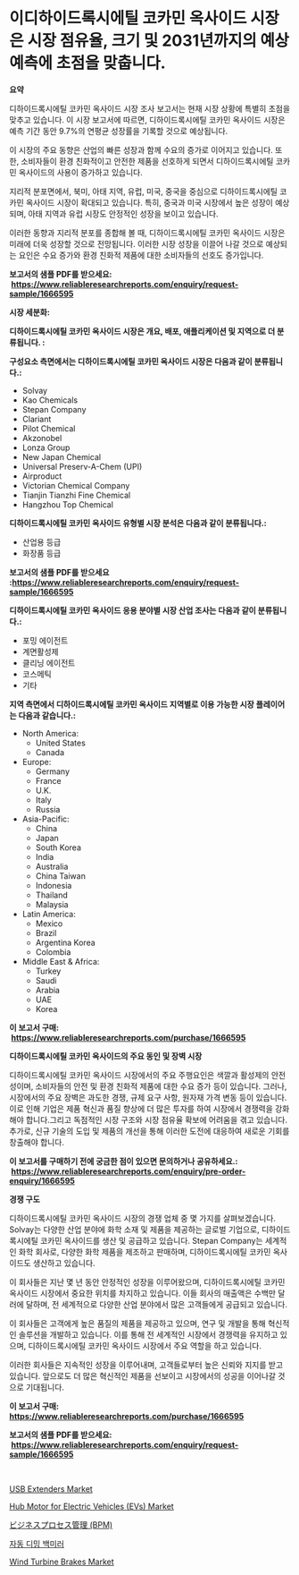 <p><h1>이디하이드록시에틸 코카민 옥사이드 시장은 시장 점유율, 크기 및 2031년까지의 예상 예측에 초점을 맞춥니다.</h1></p><p><strong>요약</strong></p>
<p><p>디하이드록시에틸 코카민 옥사이드 시장 조사 보고서는 현재 시장 상황에 특별히 초점을 맞추고 있습니다. 이 시장 보고서에 따르면, 디하이드록시에틸 코카민 옥사이드 시장은 예측 기간 동안 9.7%의 연평균 성장률을 기록할 것으로 예상됩니다.</p><p>이 시장의 주요 동향은 산업의 빠른 성장과 함께 수요의 증가로 이어지고 있습니다. 또한, 소비자들이 환경 친화적이고 안전한 제품을 선호하게 되면서 디하이드록시에틸 코카민 옥사이드의 사용이 증가하고 있습니다.</p><p>지리적 분포면에서, 북미, 아태 지역, 유럽, 미국, 중국을 중심으로 디하이드록시에틸 코카민 옥사이드 시장이 확대되고 있습니다. 특히, 중국과 미국 시장에서 높은 성장이 예상되며, 아태 지역과 유럽 시장도 안정적인 성장을 보이고 있습니다.</p><p>이러한 동향과 지리적 분포를 종합해 볼 때, 디하이드록시에틸 코카민 옥사이드 시장은 미래에 더욱 성장할 것으로 전망됩니다. 이러한 시장 성장을 이끌어 나갈 것으로 예상되는 요인은 수요 증가와 환경 친화적 제품에 대한 소비자들의 선호도 증가입니다.</p></p>
<p><strong>보고서의 샘플 PDF를 받으세요: &nbsp;<a href="https://www.reliableresearchreports.com/enquiry/request-sample/1666595">https://www.reliableresearchreports.com/enquiry/request-sample/1666595</a></strong></p>
<p><strong>시장 세분화:</strong></p>
<p><strong> 디하이드록시에틸 코카민 옥사이드 시장은 개요, 배포, 애플리케이션 및 지역으로 더 분류됩니다. :</strong></p>
<p><strong>구성요소 측면에서는 디하이드록시에틸 코카민 옥사이드 시장은 다음과 같이 분류됩니다.:</strong></p>
<p><ul><li>Solvay</li><li>Kao Chemicals</li><li>Stepan Company</li><li>Clariant</li><li>Pilot Chemical</li><li>Akzonobel</li><li>Lonza Group</li><li>New Japan Chemical</li><li>Universal Preserv-A-Chem (UPI)</li><li>Airproduct</li><li>Victorian Chemical Company</li><li>Tianjin Tianzhi Fine Chemical</li><li>Hangzhou Top Chemical</li></ul></p>
<p><strong> 디하이드록시에틸 코카민 옥사이드 유형별 시장 분석은 다음과 같이 분류됩니다.:</strong></p>
<p><ul><li>산업용 등급</li><li>화장품 등급</li></ul></p>
<p><strong>보고서의 샘플 PDF를 받으세요 :<a href="https://www.reliableresearchreports.com/enquiry/request-sample/1666595">https://www.reliableresearchreports.com/enquiry/request-sample/1666595</a></strong></p>
<p><strong> 디하이드록시에틸 코카민 옥사이드 응용 분야별 시장 산업 조사는 다음과 같이 분류됩니다.:</strong></p>
<p><ul><li>포밍 에이전트</li><li>계면활성제</li><li>클리닝 에이전트</li><li>코스메틱</li><li>기타</li></ul></p>
<p><strong>지역 측면에서 디하이드록시에틸 코카민 옥사이드 지역별로 이용 가능한 시장 플레이어는 다음과 같습니다.:</strong></p>
<p><ul>
    <li>
        North America:
        <ul>
            <li>United States</li>
            <li>Canada</li>
        </ul>
    </li>
    <li>
        Europe:
        <ul>
            <li>Germany</li>
            <li>France</li>
            <li>U.K.</li>
            <li>Italy</li>
            <li>Russia</li>
        </ul>
    </li>
    <li>
        Asia-Pacific:
        <ul>
            <li>China</li>
            <li>Japan</li>
            <li>South Korea</li>
            <li>India</li>
            <li>Australia</li>
            <li>China Taiwan</li>
            <li>Indonesia</li>
            <li>Thailand</li>
            <li>Malaysia</li>
        </ul>
    </li>
    <li>
        Latin America:
        <ul>
            <li>Mexico</li>
            <li>Brazil</li>
            <li>Argentina Korea</li>
            <li>Colombia</li>
        </ul>
    </li>
    <li>
        Middle East & Africa:
        <ul>
            <li>Turkey</li>
            <li>Saudi</li>
            <li>Arabia</li>
            <li>UAE</li>
            <li>Korea</li>
        </ul>
    </li>
    </ul></p>
<p><strong>이 보고서 구매: &nbsp;<a href="https://www.reliableresearchreports.com/purchase/1666595">https://www.reliableresearchreports.com/purchase/1666595</a></strong></p>
<p><strong>디하이드록시에틸 코카민 옥사이드의 주요 동인 및 장벽 시장</strong></p>
<p><p>디하이드록시에틸 코카민 옥사이드 시장에서의 주요 주행요인은 색깔과 활성제의 안전성이며, 소비자들의 안전 및 환경 친화적 제품에 대한 수요 증가 등이 있습니다. 그러나, 시장에서의 주요 장벽은 과도한 경쟁, 규제 요구 사항, 원자재 가격 변동 등이 있습니다. 이로 인해 기업은 제품 혁신과 품질 향상에 더 많은 투자를 하여 시장에서 경쟁력을 강화해야 합니다.그리고 독점적인 시장 구조와 시장 점유율 확보에 어려움을 겪고 있습니다. 추가로, 신규 기술의 도입 및 제품의 개선을 통해 이러한 도전에 대응하여 새로운 기회를 창출해야 합니다.</p></p>
<p><strong>이 보고서를 구매하기 전에 궁금한 점이 있으면 문의하거나 공유하세요.: &nbsp;<a href="https://www.reliableresearchreports.com/enquiry/pre-order-enquiry/1666595">https://www.reliableresearchreports.com/enquiry/pre-order-enquiry/1666595</a></strong></p>
<p><strong>경쟁 구도</strong></p>
<p><p>디하이드록시에틸 코카민 옥사이드 시장의 경쟁 업체 중 몇 가지를 살펴보겠습니다. Solvay는 다양한 산업 분야에 화학 소재 및 제품을 제공하는 글로벌 기업으로, 디하이드록시에틸 코카민 옥사이드를 생산 및 공급하고 있습니다. Stepan Company는 세계적인 화학 회사로, 다양한 화학 제품을 제조하고 판매하며, 디하이드록시에틸 코카민 옥사이드도 생산하고 있습니다.</p><p>이 회사들은 지난 몇 년 동안 안정적인 성장을 이루어왔으며, 디하이드록시에틸 코카민 옥사이드 시장에서 중요한 위치를 차지하고 있습니다. 이들 회사의 매출액은 수백만 달러에 달하며, 전 세계적으로 다양한 산업 분야에서 많은 고객들에게 공급되고 있습니다.</p><p>이 회사들은 고객에게 높은 품질의 제품을 제공하고 있으며, 연구 및 개발을 통해 혁신적인 솔루션을 개발하고 있습니다. 이를 통해 전 세계적인 시장에서 경쟁력을 유지하고 있으며, 디하이드록시에틸 코카민 옥사이드 시장에서 주요 역할을 하고 있습니다.</p><p>이러한 회사들은 지속적인 성장을 이루어내며, 고객들로부터 높은 신뢰와 지지를 받고 있습니다. 앞으로도 더 많은 혁신적인 제품을 선보이고 시장에서의 성공을 이어나갈 것으로 기대됩니다.</p></p>
<p><strong>이 보고서 구매: &nbsp; <a href="https://www.reliableresearchreports.com/purchase/1666595">https://www.reliableresearchreports.com/purchase/1666595</a></strong></p>
<p><strong>보고서의 샘플 PDF를 받으세요: &nbsp;<a href="https://www.reliableresearchreports.com/enquiry/request-sample/1666595">https://www.reliableresearchreports.com/enquiry/request-sample/1666595</a></strong><strong></strong></p>
<p>&nbsp;</p>
<p><p><a href="https://github.com/guneycigdem35/Market-Research-Report-List-2/blob/main/usb-extenders-market.md">USB Extenders Market</a></p><p><a href="https://issuu.com/reportprime-2/docs/hub-motor-for-electric-vehicles-evs-market-size-20">Hub Motor for Electric Vehicles (EVs) Market</a></p><p><a href="https://medium.com/@gustavorn8776xcc/%E3%83%93%E3%82%B8%E3%83%8D%E3%82%B9%E3%83%97%E3%83%AD%E3%82%BB%E3%82%B9%E7%AE%A1%E7%90%86-bpm-%E5%B8%82%E5%A0%B4%E3%81%AF-%E5%B8%82%E5%A0%B4%E3%82%B7%E3%82%A7%E3%82%A2-%E5%B8%82%E5%A0%B4%E3%83%88%E3%83%AC%E3%83%B3%E3%83%89-%E5%B8%82%E5%A0%B4%E6%88%90%E9%95%B7%E3%81%AB%E9%96%A2%E3%81%99%E3%82%8B%E6%83%85%E5%A0%B1%E3%82%92%E6%8F%90%E4%BE%9B%E3%81%97%E3%81%BE%E3%81%99-782c13f2dc13">ビジネスプロセス管理 (BPM)</a></p><p><a href="https://medium.com/@howaoole34545/%EC%9E%90%EB%8F%99-%EA%B0%80%EB%A0%A4%EC%A7%80%EB%8A%94-%ED%9B%84%EB%B0%A9-%EB%B7%B0-%EB%AF%B8%EB%9F%AC-%EC%8B%9C%EC%9E%A5-%EA%B2%BD%EC%9F%81-%EB%B6%84%EC%84%9D-%EC%8B%9C%EC%9E%A5-%ED%8A%B8%EB%A0%8C%EB%93%9C-%EB%B0%8F-2031%EB%85%84%EA%B9%8C%EC%A7%80%EC%9D%98-%EC%98%88%EC%B8%A1-ace00dda450d">자동 디밍 백미러</a></p><p><a href="https://view.publitas.com/reportprime-1/wind-turbine-brakes-market-analysis-and-market-size-global-industry-overview-market-segmentation-and-forecast-2024-to-2031/">Wind Turbine Brakes Market</a></p></p>